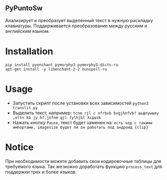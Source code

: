## PyPuntoSw

Анализирует и преобразует выделенный текст в нужную раскладку клавиатуры.
Поддерживается преобразование между русским и английским языком.

# Installation
```
pip install pyenchant pymorphy3 pymorphy3-dicts-ru
apt-get install -y libenchant-2-2 hunspell-ru
```

# Usage

* Запустить скрипт после установки всех зависимостей
  `python3 translit.py`
* Выделить текст, например:
  `tcnm rjl c nfrbvb bvgjhnfvb? шьфпуышяу ,eltn kb jy hf,jnfnm gjl fylhjbl ХсдшзЪ`
* Нажать кнопку `Pause`, текст будет заменен на:
  `есть код c такими импортами, imagesize будет ли он работать под андроид {clip}`

# Notice

При необходимости можете добавить свои кодировочные таблицы для требуемого языка.
Так же можно доработать функцию `process_text` для поддержки трех и более языков.
